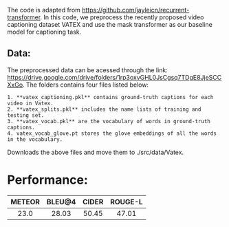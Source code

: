 The code is adapted from https://github.com/jayleicn/recurrent-transformer. In this code, we preprocess the recently proposed video captioning dataset VATEX and use the mask transformer as our baseline model for captioning task.

## Data:
The preprocessed data can be acessed through the link:
https://drive.google.com/drive/folders/1rp3oxvGHL0JsCgsq7TDgE8JjeSCCXxGo.
The folders contains four files listed below:
```
1. **vatex_captioning.pkl** contains ground-truth captions for each video in Vatex.
2. **vatex_splits.pkl** includes the name lists of training and testing set.
3. **vatex_vocab.pkl** are the vocabulary of words in ground-truth captions.
4. vatex_vocab_glove.pt stores the glove embeddings of all the words in the vocabulary.
```

Downloads the above files and move them to ./src/data/Vatex.

# Performance:
| METEOR| BLEU@4  | CIDER  | ROUGE-L |
| :-:   | :-: | :-: | :-: |
| 23.0 | 28.03 | 50.45 | 47.01 |

